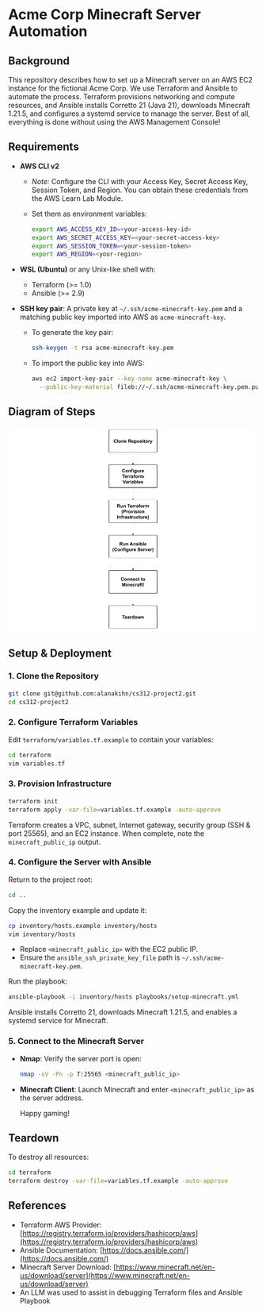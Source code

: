 # Acme Corp Minecraft Server Automation

## Background

This repository describes how to set up a Minecraft server on an AWS EC2 instance for the fictional Acme Corp. We use Terraform and Ansible to automate the process. Terraform provisions networking and compute resources, and Ansible installs Corretto 21 (Java 21), downloads Minecraft 1.21.5, and configures a systemd service to manage the server. Best of all, everything is done without using the AWS Management Console!

## Requirements

* **AWS CLI v2**

  * *Note:* Configure the CLI with your Access Key, Secret Access Key, Session Token, and Region. You can obtain these credentials from the AWS Learn Lab Module.
  * Set them as environment variables:

    ```bash
    export AWS_ACCESS_KEY_ID=<your-access-key-id>
    export AWS_SECRET_ACCESS_KEY=<your-secret-access-key>
    export AWS_SESSION_TOKEN=<your-session-token>
    export AWS_REGION=<your-region>
    ```
* **WSL (Ubuntu)** or any Unix-like shell with:

  * Terraform (>= 1.0)
  * Ansible (>= 2.9)
* **SSH key pair**: A private key at `~/.ssh/acme-minecraft-key.pem` and a matching public key imported into AWS as `acme-minecraft-key`.

  * To generate the key pair:

    ```bash
    ssh-keygen -t rsa acme-minecraft-key.pem
    ```
  * To import the public key into AWS:

    ```bash
    aws ec2 import-key-pair --key-name acme-minecraft-key \
      --public-key-material fileb://~/.ssh/acme-minecraft-key.pem.pub
    ```

## Diagram of Steps

![Steps Diagram](./screenshots/cs312-project2-diagram.png)

## Setup & Deployment

### 1. Clone the Repository

```bash
git clone git@github.com:alanakihn/cs312-project2.git
cd cs312-project2
```

### 2. Configure Terraform Variables

Edit `terraform/variables.tf.example` to contain your variables:

```bash
cd terraform
vim variables.tf
```

### 3. Provision Infrastructure

```bash
terraform init
terraform apply -var-file=variables.tf.example -auto-approve
```

Terraform creates a VPC, subnet, Internet gateway, security group (SSH & port 25565), and an EC2 instance. When complete, note the `minecraft_public_ip` output.

### 4. Configure the Server with Ansible

Return to the project root:

```bash
cd ..
```

Copy the inventory example and update it:

```bash
cp inventory/hosts.example inventory/hosts
vim inventory/hosts
```

* Replace `<minecraft_public_ip>` with the EC2 public IP.
* Ensure the `ansible_ssh_private_key_file` path is `~/.ssh/acme-minecraft-key.pem`.

Run the playbook:

```bash
ansible-playbook -i inventory/hosts playbooks/setup-minecraft.yml
```

Ansible installs Corretto 21, downloads Minecraft 1.21.5, and enables a systemd service for Minecraft.

### 5. Connect to the Minecraft Server

* **Nmap**: Verify the server port is open:

  ```bash
  nmap -sV -Pn -p T:25565 <minecraft_public_ip>
  ```
* **Minecraft Client**: Launch Minecraft and enter `<minecraft_public_ip>` as the server address. 

  Happy gaming!

## Teardown

To destroy all resources:

```bash
cd terraform
terraform destroy -var-file=variables.tf.example -auto-approve
```

## References

* Terraform AWS Provider: [https://registry.terraform.io/providers/hashicorp/aws](https://registry.terraform.io/providers/hashicorp/aws)
* Ansible Documentation: [https://docs.ansible.com/](https://docs.ansible.com/)
* Minecraft Server Download: [https://www.minecraft.net/en-us/download/server](https://www.minecraft.net/en-us/download/server)
* An LLM was used to assist in debugging Terraform files and Ansible Playbook
